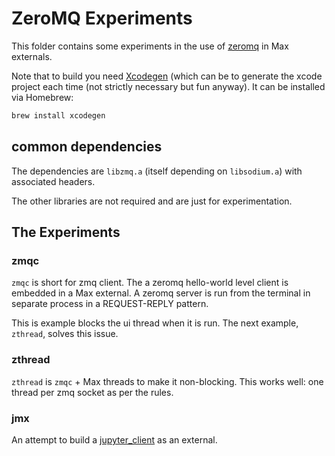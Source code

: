 # ZeroMQ Experiments

This folder contains some experiments in the use of [zeromq](https://zeromq.org) in Max externals.

Note that to build you need [Xcodegen](https://github.com/yonaskolb/XcodeGen) (which can be to generate the xcode project each time (not strictly necessary but fun anyway). It can be installed via Homebrew:

```bash
brew install xcodegen
```

## common dependencies

The dependencies are `libzmq.a` (itself depending on `libsodium.a`) with associated headers.

The other libraries are not required and are just for experimentation.

## The Experiments

### zmqc

`zmqc` is short for zmq client. The a zeromq hello-world level client is embedded in a Max external. A zeromq server is run from the terminal in separate process in a  REQUEST-REPLY pattern.

This is example blocks the ui thread when it is run. The next example, `zthread`, solves this issue.

### zthread

`zthread` is `zmqc` + Max threads to make it non-blocking. This works well: one thread per zmq socket as per the rules.

### jmx

An attempt to build a [jupyter_client](https://jupyter-client.readthedocs.io/en/stable/messaging.html) as an external.
